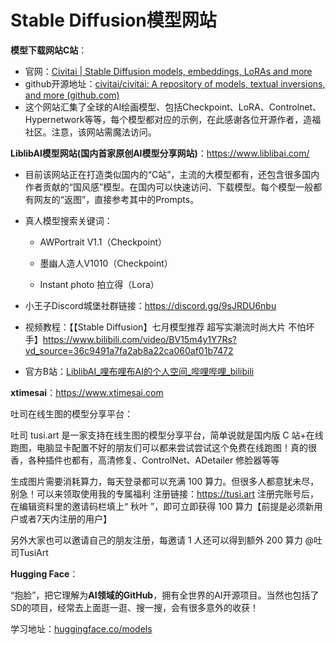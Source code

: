 # Stable Diffusion模型网站

**模型下载网站C站**：

- 官网：[Civitai | Stable Diffusion models, embeddings, LoRAs and more](http://civitai.com/)
- github开源地址：[civitai/civitai: A repository of models, textual inversions, and more (github.com)](https://github.com/civitai/civitai)
- 这个网站汇集了全球的AI绘画模型、包括Checkpoint、LoRA、Controlnet、Hypernetwork等等，每个模型都对应的示例，在此感谢各位开源作者，造福社区。注意，该网站需魔法访问。

**LiblibAI模型网站(国内首家原创AI模型分享网站)**：<https://www.liblibai.com/>

- 目前该网站正在打造类似国内的“C站”，主流的大模型都有，还包含很多国内作者贡献的“国风感”模型。在国内可以快速访问、下载模型。每个模型一般都有网友的“返图”，直接参考其中的Prompts。

- 真人模型搜索关键词：
  - AWPortrait V1.1（Checkpoint）

  - 墨幽人造人V1010（Checkpoint）
  - Instant photo 拍立得（Lora）

- 小王子Discord城堡社群链接：<https://discord.gg/9sJRDU6nbu>

- 视频教程：【【Stable Diffusion】七月模型推荐 超写实潮流时尚大片 不怕坏手】<https://www.bilibili.com/video/BV15m4y1Y7Rs?vd_source=36c9491a7fa2ab8a22ca060af01b7472>

- 官方B站：[LiblibAI_哩布哩布AI的个人空间_哔哩哔哩_bilibili](https://space.bilibili.com/482619845)

**xtimesai**：<https://www.xtimesai.com>

吐司在线生图的模型分享平台：

吐司 tusi.art 是一家支持在线生图的模型分享平台，简单说就是国内版 C 站+在线跑图，电脑显卡配置不好的朋友们可以都来尝试尝试这个免费在线跑图！真的很香，各种插件也都有，高清修复、ControlNet、ADetailer 修脸器等等

生成图片需要消耗算力，每天登录都可以充满 100 算力。但很多人都意犹未尽，别急！可以来领取使用我的专属福利 注册链接：<https://tusi.art>  注册完账号后，在编辑资料里的邀请码栏填上“ 秋叶 ”，即可立即获得 100 算力【前提是必须新用户或者7天内注册的用户】

另外大家也可以邀请自己的朋友注册，每邀请 1 人还可以得到额外 200 算力 @吐司TusiArt

**Hugging Face**：

“抱脸”，把它理解为**AI领域的GitHub**，拥有全世界的AI开源项目。当然也包括了SD的项目，经常去上面逛一逛、搜一搜，会有很多意外的收获！

学习地址：[huggingface.co/models](https://huggingface.co/models)
